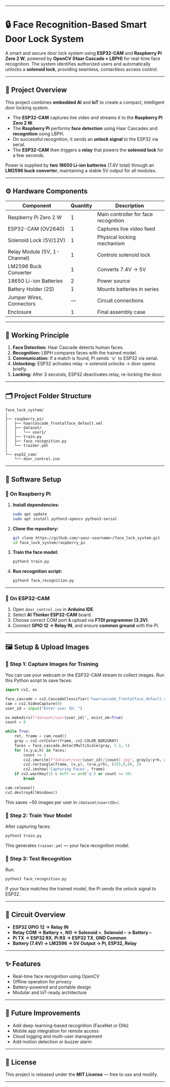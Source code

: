 
---

# 🔒 Face Recognition-Based Smart Door Lock System

A smart and secure door lock system using **ESP32-CAM** and **Raspberry Pi Zero 2 W**, powered by **OpenCV (Haar Cascade + LBPH)** for real-time face recognition. The system identifies authorized users and automatically unlocks a **solenoid lock**, providing seamless, contactless access control.

---

## 🧠 Project Overview

This project combines **embedded AI** and **IoT** to create a compact, intelligent door locking system.

* The **ESP32-CAM** captures live video and streams it to the **Raspberry Pi Zero 2 W**.
* The **Raspberry Pi** performs **face detection** using Haar Cascades and **recognition** using LBPH.
* On successful recognition, it sends an **unlock signal** to the ESP32 via serial.
* The **ESP32-CAM** then triggers a **relay** that powers the **solenoid lock** for a few seconds.

Power is supplied by **two 18650 Li-ion batteries** (7.4V total) through an **LM2596 buck converter**, maintaining a stable 5V output for all modules.

---

## ⚙️ Hardware Components

| Component                    | Quantity | Description                          |
| ---------------------------- | -------- | ------------------------------------ |
| Raspberry Pi Zero 2 W        | 1        | Main controller for face recognition |
| ESP32-CAM (OV2640)           | 1        | Captures live video feed             |
| Solenoid Lock (5V/12V)       | 1        | Physical locking mechanism           |
| Relay Module (5V, 1-Channel) | 1        | Controls solenoid lock               |
| LM2596 Buck Converter        | 1        | Converts 7.4V → 5V                   |
| 18650 Li-ion Batteries       | 2        | Power source                         |
| Battery Holder (2S)          | 1        | Mounts batteries in series           |
| Jumper Wires, Connectors     | —        | Circuit connections                  |
| Enclosure                    | 1        | Final assembly case                  |

---

## 🧩 Working Principle

1. **Face Detection:** Haar Cascade detects human faces.
2. **Recognition:** LBPH compares faces with the trained model.
3. **Communication:** If a match is found, Pi sends `'U'` to ESP32 via serial.
4. **Unlocking:** ESP32 activates relay → solenoid unlocks → door opens briefly.
5. **Locking:** After 3 seconds, ESP32 deactivates relay, re-locking the door.

---

## 🗂️ Project Folder Structure

```
face_lock_system/
│
├── raspberry_pi/
│   ├── haarcascade_frontalface_default.xml
│   ├── dataset/
│   │   └── user1/
│   ├── train.py
│   ├── face_recognition.py
│   └── trainer.yml
│
└── esp32_cam/
    └── door_control.ino
```

---

## 🧰 Software Setup

### 🔹 On Raspberry Pi

1. **Install dependencies:**

   ```bash
   sudo apt update
   sudo apt install python3-opencv python3-serial
   ```

2. **Clone the repository:**

   ```bash
   git clone https://github.com/<your-username>/face_lock_system.git
   cd face_lock_system/raspberry_pi
   ```

3. **Train the face model:**

   ```bash
   python3 train.py
   ```

4. **Run recognition script:**

   ```bash
   python3 face_recognition.py
   ```

---

### 🔹 On ESP32-CAM

1. Open `door_control.ino` in **Arduino IDE**.
2. Select **AI Thinker ESP32-CAM** board.
3. Choose correct COM port & upload via **FTDI programmer (3.3V)**.
4. Connect **GPIO 12 → Relay IN**, and ensure **common ground** with the Pi.

---

## 🖼️ Setup & Upload Images

### 🧩 Step 1: Capture Images for Training

You can use your webcam or the ESP32-CAM stream to collect images.
Run this Python script to save faces:

```python
import cv2, os

face_cascade = cv2.CascadeClassifier('haarcascade_frontalface_default.xml')
cam = cv2.VideoCapture(0)
user_id = input("Enter user ID: ")

os.makedirs(f"dataset/user{user_id}", exist_ok=True)
count = 0

while True:
    ret, frame = cam.read()
    gray = cv2.cvtColor(frame, cv2.COLOR_BGR2GRAY)
    faces = face_cascade.detectMultiScale(gray, 1.3, 5)
    for (x,y,w,h) in faces:
        count += 1
        cv2.imwrite(f"dataset/user{user_id}/{count}.jpg", gray[y:y+h, x:x+w])
        cv2.rectangle(frame, (x,y), (x+w,y+h), (255,0,0), 2)
        cv2.imshow('Capturing Faces', frame)
    if cv2.waitKey(1) & 0xFF == ord('q') or count >= 50:
        break

cam.release()
cv2.destroyAllWindows()
```

This saves ~50 images per user in `/dataset/user<ID>/`.

### 🧩 Step 2: Train Your Model

After capturing faces:

```bash
python3 train.py
```

This generates `trainer.yml` — your face recognition model.

### 🧩 Step 3: Test Recognition

Run:

```bash
python3 face_recognition.py
```

If your face matches the trained model, the Pi sends the unlock signal to ESP32.

---

## 🔌 Circuit Overview

* **ESP32 GPIO 12 → Relay IN**
* **Relay COM → Battery +**, **NO → Solenoid +**, **Solenoid – → Battery –**
* **Pi TX → ESP32 RX**, **Pi RX → ESP32 TX**, **GND Common**
* **Battery (7.4V) → LM2596 → 5V Output → Pi, ESP32, Relay**

---

## ✨ Features

* Real-time face recognition using OpenCV
* Offline operation for privacy
* Battery-powered and portable design
* Modular and IoT-ready architecture

---

## 🚀 Future Improvements

* Add deep-learning-based recognition (FaceNet or Dlib)
* Mobile app integration for remote access
* Cloud logging and multi-user management
* Add motion detection or buzzer alarm

---

## 📜 License

This project is released under the **MIT License** — free to use and modify.

---

